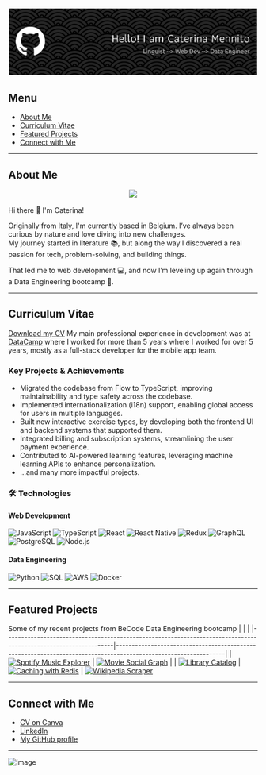 ![Header](./github-header-banner.png)

##  Menu
- [About Me](#about-me)
- [Curriculum Vitae](#curriculum-vitae)
- [Featured Projects](#featured-projects)
- [Connect with Me](#connect-with-me)

---

## About Me
<p align="center">
 <img src="https://readme-typing-svg.demolab.com?font=Fira+Code&duration=1500&pause=500&color=19F713&background=000000F3&center=true&vCenter=true&multiline=true&width=842&height=70&lines=Hi%2C+I'm+Caterina+%F0%9F%91%8B+Welcome!+;This+repo+is+my+personal+portfolio++and+CV."/>
</p>

Hi there 👋 I'm Caterina!  

Originally from Italy, I'm currently based in Belgium.
I’ve always been curious by nature and love diving into new challenges.  
My journey started in literature 📚, but along the way I discovered a real passion for tech, problem-solving, and building things.  

That led me to web development 💻, and now I’m leveling up again through a Data Engineering bootcamp 🚀.  

---

## Curriculum Vitae

[Download my CV](./assets/Caterina_Mennito_CV.pdf)
My main professional experience in development was at [DataCamp](www.datacamp.com) where I worked for more than 5 years where I worked for over 5 years, mostly as a full-stack developer for the mobile app team.
### Key Projects & Achievements
- Migrated the codebase from Flow to TypeScript, improving maintainability and type safety across the codebase.
- Implemented internationalization (i18n) support, enabling global access for users in multiple languages.
- Built new interactive exercise types, by developing both the frontend UI and backend systems that supported them.
- Integrated billing and subscription systems, streamlining the user payment experience.
- Contributed to AI-powered learning features, leveraging machine learning APIs to enhance personalization.
- …and many more impactful projects.

### 🛠️ Technologies
#### Web Development
![JavaScript](https://img.shields.io/badge/JavaScript-F7DF1E?logo=javascript&logoColor=black)
![TypeScript](https://img.shields.io/badge/TypeScript-3178C6?logo=typescript&logoColor=white)
![React](https://img.shields.io/badge/React-20232A?logo=react&logoColor=61DAFB)
![React Native](https://img.shields.io/badge/React_Native-20232A?logo=react&logoColor=61DAFB)
![Redux](https://img.shields.io/badge/Redux-764ABC?logo=redux&logoColor=white)
![GraphQL](https://img.shields.io/badge/GraphQL-E10098?logo=graphql&logoColor=white)
![PostgreSQL](https://img.shields.io/badge/PostgreSQL-316192?logo=postgresql&logoColor=white)
![Node.js](https://img.shields.io/badge/Node.js-339933?logo=node.js&logoColor=white)

#### Data Engineering
![Python](https://img.shields.io/badge/Python-3776AB?logo=python&logoColor=white)
![SQL](https://img.shields.io/badge/SQL-4479A1?logo=postgresql&logoColor=white)
![AWS](https://img.shields.io/badge/AWS-232F3E?logo=amazon-aws&logoColor=white)
![Docker](https://img.shields.io/badge/Docker-2496ED?logo=docker&logoColor=white)

---

## Featured Projects
Some of my recent projects from BeCode Data Engineering bootcamp
|                                                                                                                |                                                                                                                |
|----------------------------------------------------------------------------------------------------------------|----------------------------------------------------------------------------------------------------------------|
| [![Spotify Music Explorer](https://github-readme-stats.vercel.app/api/pin/?username=caterinamennito&repo=elasticsearch-spotify-music-explorer&theme=tokyonight)](https://github.com/caterinamennito/elasticsearch-spotify-music-explorer) | [![Movie Social Graph](https://github-readme-stats.vercel.app/api/pin/?username=caterinamennito&repo=Movie-Social-Graph-with-Neo4j&theme=tokyonight)](https://github.com/caterinamennito/Movie-Social-Graph-with-Neo4j) |
| [![Library Catalog](https://github-readme-stats.vercel.app/api/pin/?username=caterinamennito&repo=Library-catalog---MongoDB&theme=tokyonight)](https://github.com/caterinamennito/Library-catalog---MongoDB) | [![Caching with Redis](https://github-readme-stats.vercel.app/api/pin/?username=caterinamennito&repo=challenge-caching-csv-redis&theme=tokyonight)](https://github.com/caterinamennito/challenge-caching-csv-redis) |
[![Wikipedia Scraper](https://github-readme-stats.vercel.app/api/pin/?username=caterinamennito&repo=wikipedia-scraper&theme=tokyonight)](https://github.com/caterinamennito/wikipedia-scraper)


---

## Connect with Me
- [CV on Canva](https://www.canva.com/…)
- [LinkedIn](https://www.linkedin.com/in/…)
- [My GitHub profile](https://github.com/caterinamennito)

---

<img width="1352" height="2014" alt="image" src="https://github.com/user-attachments/assets/9779ac84-0ac7-4295-b9e4-92c39b2fa02a" />

